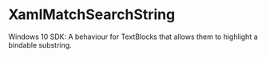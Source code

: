 # XamlMatchSearchString
Windows 10 SDK: A behaviour for TextBlocks that allows them to highlight a bindable substring.
